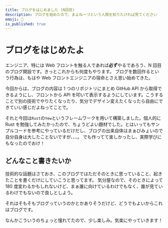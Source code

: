 ```yaml
---
title: ブログをはじめました (N回目)
description: ブログを始めたので、まよねーづという人間を知りたければ見てください
emoji: 🎊
is_published: true
---
```


# ブログをはじめたよ

エンジニア、特には Web フロントを触る人であれば**必ず**やるであろう、N 回目のブログ開設です。きっとこれからも何度もやります。
ブログを数回作るという行為は、もはや Web フロントエンジニアの宿命とさえ思い始めてきた。

今回からは、ブログの内容は 1 つのリポジトリにまとめ GitHub API から取得できるようにし、フロントから API を叩いて表示するようにしています。こうすることで別の技術でやりたくなったり、気分でデザイン変えたくなったら自由にできていい感じだよねってことで。

それと今回は`Rust`の`Yew`というフレームワークを用いて構築しました。個人的に Rust を勉強してみたかったので、ちょうどよい題材でした。とはいってもサンプルコードを参考にやっているだけだし、ブログの出来自体はまぁびみょいので自分自身は大したことないですが、、、。
でも作ってて楽しかったし、実際学びにもなったのでおけ！

## どんなこと書きたいか

技術的な話題はさておき、このブログではただそのときに思っていること、起きたことを書くだけにしていこうと思ってます。
気分屋なので、そのときによって 180 度変わるかもしれないけど、まぁ誰に向けているわけでもなく、誰が見ているわけでもないので良しとしよう。

それはそもそもブログっていうのかとかありそうだけど、どうでもよいからこれはブログです。

なんかこういうのちょっと憧れてたので、少し楽しみ。気楽にやっていきます！
